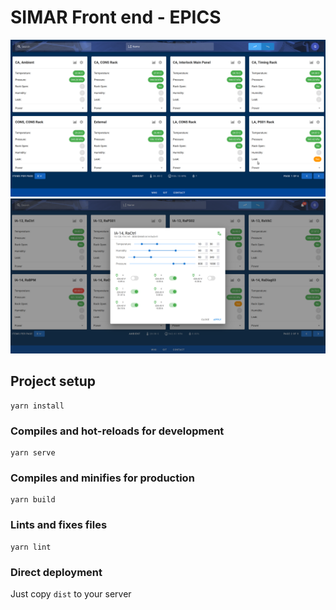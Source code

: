 # SIMAR Front end - EPICS

![Screencap](readme-data/screencap.png)
![Config](readme-data/config.png)

## Project setup
```
yarn install
```

### Compiles and hot-reloads for development
```
yarn serve
```

### Compiles and minifies for production
```
yarn build
```

### Lints and fixes files
```
yarn lint
```

### Direct deployment

Just copy `dist` to your server

